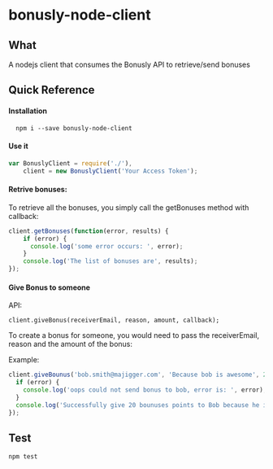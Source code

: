 # bonusly-node-client

## What
A nodejs client that consumes the Bonusly API to retrieve/send bonuses

## Quick Reference

#### Installation
```
  npm i --save bonusly-node-client
```

#### Use it

```javascript
var BonuslyClient = require('./'),
    client = new BonuslyClient('Your Access Token');
```


#### Retrive bonuses:

To retrieve all the bonuses, you simply call the getBonuses method with callback:

```javascript
client.getBonuses(function(error, results) {
    if (error) {
      console.log('some error occurs: ', error);
    }
    console.log('The list of bonuses are', results);
});

```

#### Give Bonus to someone

API:
```javascipt
client.giveBonus(receiverEmail, reason, amount, callback);
```
To create a bonus for someone, you would need to pass the receiverEmail, reason and the amount of the bonus:

Example:

```javascript
client.giveBounus('bob.smith@majigger.com', 'Because bob is awesome', 20, function(error, result){
  if (error) {
    console.log('oops could not send bonus to bob, error is: ', error);
  }
  console.log('Successfully give 20 bounuses points to Bob because he is awesome! ', result);
});

```

## Test

``` 
npm test
```



